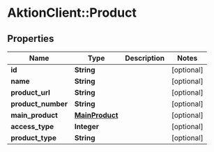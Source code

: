 # AktionClient::Product

## Properties
Name | Type | Description | Notes
------------ | ------------- | ------------- | -------------
**id** | **String** |  | [optional] 
**name** | **String** |  | [optional] 
**product_url** | **String** |  | [optional] 
**product_number** | **String** |  | [optional] 
**main_product** | [**MainProduct**](MainProduct.md) |  | [optional] 
**access_type** | **Integer** |  | [optional] 
**product_type** | **String** |  | [optional] 



